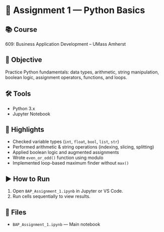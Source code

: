 # 🐍 Assignment 1 — Python Basics

## 📚 Course
609: Business Application Development – UMass Amherst

## 🎯 Objective
Practice Python fundamentals: data types, arithmetic, string manipulation, boolean logic, assignment operators, functions, and loops.

## 🛠 Tools
- Python 3.x  
- Jupyter Notebook

## 📄 Highlights
- Checked variable types (`int`, `float`, `bool`, `list`, `str`)
- Performed arithmetic & string operations (indexing, slicing, splitting)
- Applied boolean logic and augmented assignments
- Wrote `even_or_odd()` function using modulo
- Implemented loop-based maximum finder without `max()`

## ▶️ How to Run
1. Open `BAP_Assignment_1.ipynb` in Jupyter or VS Code.  
2. Run cells sequentially to view results.

## 📁 Files
- `BAP_Assignment_1.ipynb` — Main notebook

